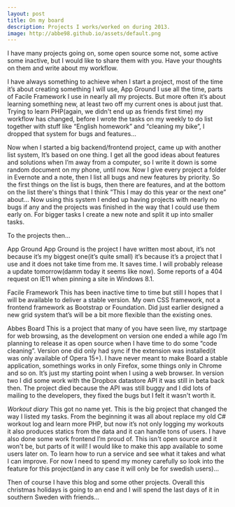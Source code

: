 ```yaml
---
layout: post
title: On my board
description: Projects I works/worked on during 2013.
image: http://abbe98.github.io/assets/default.png
---
```

I have many projects going on, some open source some not, some active some inactive, but I would like to share them with you. Have your thoughts on them and write about my workflow.

I have always something to achieve when I start a project, most of the time it’s about creating something I will use, App Ground I use all the time, parts of Facile Framework I use in nearly all my projects. But more often it’s about learning something new, at least two off my current ones is about just that. Trying to learn PHP(again, we didn't end up as friends first time) my workflow has changed, before I wrote the tasks on my weekly to do list together with stuff like “English homework” and “cleaning my bike”, I dropped that system for bugs and features…

Now when I started a big backend/frontend project, came up with another list system, It’s based on one thing. I get all the good ideas about features and solutions when I’m away from a computer, so I write it down is some random document on my phone, until now. Now I give every project a folder in Evernote and a note, then I list all bugs and new features by priority. So the first things on the list is bugs, then there are features, and at the bottom on the list there's things that I think ”This I may do this year or the next one” about… Now using this system I ended up having projects with nearly no bugs if any and the projects was finished in the way that I could use them early on. For bigger tasks I create a new note and split it up into smaller tasks.

To the projects then…

App Ground
App Ground is the project I have written most about, it’s not because it’s my biggest one(it’s quite small) it’s because it’s a project that I use and it does not take time from me. It saves time. I will probably release a update tomorrow(damm today it seems like now). Some reports of a 404 request on IE11 when pinning a site in Windows 8.1.

Facile Framework
This has been inactive time to time but still I hopes that I will be available to deliver a stable version. My own CSS framework, not a frontend framework as Bootstrap or Foundation. Did just earlier designed a new grid system that’s will be a bit more flexible than the existing ones.

Abbes Board
This is a project that many of you have seen live, my startpage for web browsing, as the development on version one ended a while ago I’m planning to release it as open source when I have time to do some “code cleaning”. Version one did only had sync if the extension was installed(it was only available of Opera 15+). I have never meant to make Board a stable application, somethings works in only Firefox, some things only in Chrome and so on. It’s just my starting point when I using a web browser. In version two I did some work with the Dropbox datastore API it was still in beta back then. The project died because the API was still buggy and I did lots of mailing to the developers, they fixed the bugs but I felt it wasn't worth it.

*Workout diary*
This got no name yet. This is the big project that changed the way I listed my tasks. From the beginning it was all about replace my old C# workout log and learn more PHP, but now it’s not only logging my workouts it also produces statics from the data and it can handle tons of users. I have also done some work frontend I’m proud of. This isn't open source and it won't be, but parts of it will! I would like to make this app available to some users later on. To learn how to run a service and see what it takes and what I can improve. For now I need to spend my money carefully so look into the feature for this project(and in any case it will only be for swedish users)...

Then of course I have this blog and some other projects. Overall this christmas holidays is going to an end and I will spend the last days of it in southern Sweden with friends...
